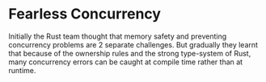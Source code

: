# Fearless Concurrency

Initially the Rust team thought that memory safety and preventing concurrency problems are 2 separate challenges. But gradually they learnt that because of the ownership rules and the strong type-system of Rust, many concurrency errors can be caught at compile time rather than at runtime.